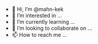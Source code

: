 - 👋 Hi, I’m @mahn-kek
- 👀 I’m interested in ...
- 🌱 I’m currently learning ...
- 💞️ I’m looking to collaborate on ...
- 📫 How to reach me ...

<!---
mahn-kek/mahn-kek is a ✨ special ✨ repository because its `README.md` (this file) appears on your GitHub profile.
You can click the Preview link to take a look at your changes.
--->
